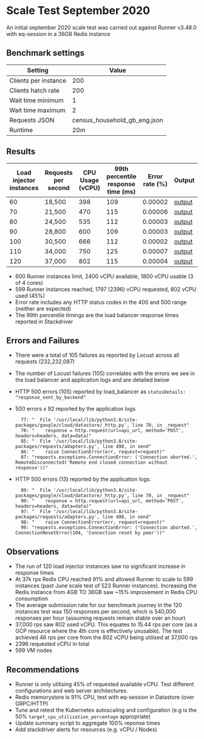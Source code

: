 # Scale Test September 2020

An initial september 2020 scale test was carried out against Runner v3.48.0 with eq-session in a 36GB Redis instance

## Benchmark settings

| Setting | Value |
| --- | ---| 
| Clients per instance | 200 |
| Clients hatch rate   | 200 |
| Wait time minimum | 1 |
| Wait time maximum | 2 |
| Requests JSON | census_household_gb_eng.json |
| Runtime | 20m |

## Results

| Load injector instances | Requests per second | CPU Usage (vCPU) | 99th percentile response time (ms) | Error rate (%) | Output |
| --- | --- | --- | --- | --- | --- |
| 60 |18,500|398|109|0.00002|[output](https://console.cloud.google.com/storage/browser/eq-stress-test-load-injectors-benchmark-outputs/stress-test/2020-09-29T07:22:43)|
| 70 |21,500|470|115|0.00006|[output](https://console.cloud.google.com/storage/browser/eq-stress-test-load-injectors-benchmark-outputs/stress-test/2020-09-29T07:45:53)|
| 80 |24,500|535|112 |0.00003|[output](https://console.cloud.google.com/storage/browser/eq-stress-test-load-injectors-benchmark-outputs/stress-test/2020-09-29T08:07:56)|
| 90 |28,800|600|109|0.00003|[output](https://console.cloud.google.com/storage/browser/eq-stress-test-load-injectors-benchmark-outputs/stress-test/2020-09-29T08:30:03)|
| 100 |30,500|666|112|0.00002|[output](https://console.cloud.google.com/storage/browser/eq-stress-test-load-injectors-benchmark-outputs/stress-test/2020-09-29T08:52:07)|
| 110 |34,000|750|125|0.00007|[output](https://console.cloud.google.com/storage/browser/eq-stress-test-load-injectors-benchmark-outputs/stress-test/2020-09-29T09:14:23)|
| 120 |37,000|802|115|0.00004|[output](https://console.cloud.google.com/storage/browser/eq-stress-test-load-injectors-benchmark-outputs/stress-test/2020-09-29T09:37:14)|

- 600 Runner instances limit, 2400 vCPU available, 1800 vCPU usable (3 of 4 cores)
- 599 Runner instances reached, 1797 (2396) vCPU requested, 802 vCPU used (45%)
- Error rate includes any HTTP status codes in the 400 and 500 range (neither are expected)
- The 99th percentile timings are the load balancer response times reported in Stackdriver

## Errors and Failures

- There were a total of 105 failures as reported by Locust across all requests (232,232,087)
- The number of Locust failures (105) correlates with the errors we see in the load balancer and application logs and are detailed below
- HTTP 500 errors (105) reported by load_balancer as `statusDetails: "response_sent_by_backend"`
- 500 errors x 92 reported by the application logs
        
        77: "  File '/usr/local/lib/python3.8/site-packages/google/cloud/datastore/_http.py', line 70, in _request"
        78: "    response = http.request(url=api_url, method='POST', headers=headers, data=data)"
        85: "  File '/usr/local/lib/python3.8/site-packages/requests/adapters.py', line 498, in send"
        86: "    raise ConnectionError(err, request=request)"
        87: "requests.exceptions.ConnectionError: ('Connection aborted.', RemoteDisconnected('Remote end closed connection without response'))"

- HTTP 500 errors (13) reported by the application logs:

        89: "  File '/usr/local/lib/python3.8/site-packages/google/cloud/datastore/_http.py', line 70, in _request"
        90: "    response = http.request(url=api_url, method='POST', headers=headers, data=data)"
        97: "  File '/usr/local/lib/python3.8/site-packages/requests/adapters.py', line 498, in send"
        98: "    raise ConnectionError(err, request=request)"
        99: "requests.exceptions.ConnectionError: ('Connection aborted.', ConnectionResetError(104, 'Connection reset by peer'))"

## Observations

- The run of 120 load injector instances saw no significant increase in response times
- At 37k rps Redis CPU reached 91% and allowed Runner to scale to 599 instances (past June scale test of 523 Runner instances). Increasing the Redis instance from 4GB TO 36GB saw ~15% improvement in Redis CPU consumption
- The average submission rate for our benchmark journey in the 120 instances test was 150 responses per second, which is 540,000 responses per hour (assuming requests remain stable over an hour)
- 37,000 rps saw 802 used vCPU. This equates to 15.44 rps per core (as a GCP resource where the 4th core is effectively unusable). The test achieved 46 rps per core from the 802 vCPU being utilised at 37,000 rps
- 2396 requested vCPU in total
- 599 VM nodes

## Recommendations

- Runner is only utilising 45% of requested available vCPU. Test different configurations and web server architectures.
- Redis memorystore is 91% CPU, test with eq-session in Datastore (over GRPC/HTTP)
- Tune and retest the Kubernetes autoscaling and configuration (e.g is the 50% `target_cpu_utilization_percentage` appropriate)
- Update summary script to aggregate 100% reponse times
- Add stackdriver alerts for resources (e.g. vCPU / Nodes)
